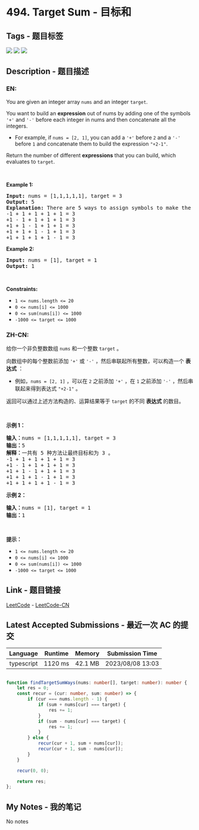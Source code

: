 
# 494. Target Sum - 目标和

## Tags - 题目标签

 <img src="https://img.shields.io/badge/Array-数组-blue.svg">   <img src="https://img.shields.io/badge/Dynamic Programming-动态规划-blue.svg">   <img src="https://img.shields.io/badge/Backtracking-回溯-blue.svg">  


## Description - 题目描述

### EN:
<p>You are given an integer array <code>nums</code> and an integer <code>target</code>.</p>

<p>You want to build an <strong>expression</strong> out of nums by adding one of the symbols <code>&#39;+&#39;</code> and <code>&#39;-&#39;</code> before each integer in nums and then concatenate all the integers.</p>

<ul>
	<li>For example, if <code>nums = [2, 1]</code>, you can add a <code>&#39;+&#39;</code> before <code>2</code> and a <code>&#39;-&#39;</code> before <code>1</code> and concatenate them to build the expression <code>&quot;+2-1&quot;</code>.</li>
</ul>

<p>Return the number of different <strong>expressions</strong> that you can build, which evaluates to <code>target</code>.</p>

<p>&nbsp;</p>
<p><strong class="example">Example 1:</strong></p>

<pre>
<strong>Input:</strong> nums = [1,1,1,1,1], target = 3
<strong>Output:</strong> 5
<strong>Explanation:</strong> There are 5 ways to assign symbols to make the sum of nums be target 3.
-1 + 1 + 1 + 1 + 1 = 3
+1 - 1 + 1 + 1 + 1 = 3
+1 + 1 - 1 + 1 + 1 = 3
+1 + 1 + 1 - 1 + 1 = 3
+1 + 1 + 1 + 1 - 1 = 3
</pre>

<p><strong class="example">Example 2:</strong></p>

<pre>
<strong>Input:</strong> nums = [1], target = 1
<strong>Output:</strong> 1
</pre>

<p>&nbsp;</p>
<p><strong>Constraints:</strong></p>

<ul>
	<li><code>1 &lt;= nums.length &lt;= 20</code></li>
	<li><code>0 &lt;= nums[i] &lt;= 1000</code></li>
	<li><code>0 &lt;= sum(nums[i]) &lt;= 1000</code></li>
	<li><code>-1000 &lt;= target &lt;= 1000</code></li>
</ul>


### ZH-CN:
<p>给你一个非负整数数组 <code>nums</code> 和一个整数 <code>target</code> 。</p>

<p>向数组中的每个整数前添加&nbsp;<code>'+'</code> 或 <code>'-'</code> ，然后串联起所有整数，可以构造一个 <strong>表达式</strong> ：</p>

<ul>
	<li>例如，<code>nums = [2, 1]</code> ，可以在 <code>2</code> 之前添加 <code>'+'</code> ，在 <code>1</code> 之前添加 <code>'-'</code> ，然后串联起来得到表达式 <code>"+2-1"</code> 。</li>
</ul>

<p>返回可以通过上述方法构造的、运算结果等于 <code>target</code> 的不同 <strong>表达式</strong> 的数目。</p>

<p>&nbsp;</p>

<p><strong>示例 1：</strong></p>

<pre>
<strong>输入：</strong>nums = [1,1,1,1,1], target = 3
<strong>输出：</strong>5
<strong>解释：</strong>一共有 5 种方法让最终目标和为 3 。
-1 + 1 + 1 + 1 + 1 = 3
+1 - 1 + 1 + 1 + 1 = 3
+1 + 1 - 1 + 1 + 1 = 3
+1 + 1 + 1 - 1 + 1 = 3
+1 + 1 + 1 + 1 - 1 = 3
</pre>

<p><strong>示例 2：</strong></p>

<pre>
<strong>输入：</strong>nums = [1], target = 1
<strong>输出：</strong>1
</pre>

<p>&nbsp;</p>

<p><strong>提示：</strong></p>

<ul>
	<li><code>1 &lt;= nums.length &lt;= 20</code></li>
	<li><code>0 &lt;= nums[i] &lt;= 1000</code></li>
	<li><code>0 &lt;= sum(nums[i]) &lt;= 1000</code></li>
	<li><code>-1000 &lt;= target &lt;= 1000</code></li>
</ul>



## Link - 题目链接

[LeetCode](https://leetcode.com/problems/target-sum/description/)  -  [LeetCode-CN](https://leetcode.cn/problems/target-sum/description/)
## Latest Accepted Submissions - 最近一次 AC 的提交


| Language | Runtime | Memory | Submission Time |
|:---:|:---:|:---:|:---:|
| typescript  | 1120 ms | 42.1 MB | 2023/08/08 13:03 |

```typescript

function findTargetSumWays(nums: number[], target: number): number {
    let res = 0;
    const recur = (cur: number, sum: number) => {
        if (cur === nums.length - 1) {
            if (sum + nums[cur] === target) {
                res += 1;
            }
            if (sum - nums[cur] === target) {
                res += 1;
            }
        } else {
            recur(cur + 1, sum + nums[cur]);
            recur(cur + 1, sum - nums[cur]);
        }
    }

    recur(0, 0);

    return res;
}; 

```
## My Notes - 我的笔记


No notes

